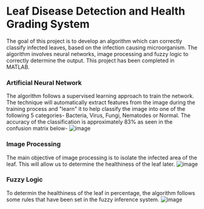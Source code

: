 # Leaf Disease Detection and Health Grading System

The goal of this project is to develop an algorithm which can correctly classify infected leaves, based on the infection causing microorganism. The algorithm involves neural networks, image processing and fuzzy logic to correctly determine the output. This project has been completed in MATLAB.

### Artificial Neural Network
The algorithm follows a supervised learning approach to train the network. The technique will automatically extract features from the image during the training process and "learn" it to help classify the image into one of the following 5 categories- Bacteria, Virus, Fungi, Nematodes or Normal. The accuracy of the classification is approximately 83% as seen in the confusion matrix below-
![image](https://user-images.githubusercontent.com/108690286/204669367-cf5b102e-5ae0-4227-8620-c54e657b41f2.png)

### Image Processing
The main objective of image processing is to isolate the infected area of the leaf. This will allow us to determine the healthiness of the leaf later. 
![image](https://user-images.githubusercontent.com/108690286/204670063-92949cf0-ca29-43d6-a22b-0fe85dfea5cd.png)

### Fuzzy Logic
To determin the healthiness of the leaf in percentage, the algorithm follows some rules that have been set in the fuzzy inference system.
![image](https://user-images.githubusercontent.com/108690286/204671046-89fecd58-4e9d-46ae-ae54-5a28b5e9ccb8.png)
